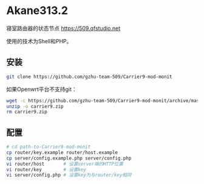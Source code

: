 # Akane313.2

寝室路由器的状态节点 <https://509.qfstudio.net>

使用的技术为Shell和PHP。

## 安装

```sh
git clone https://github.com/gzhu-team-509/Carrier9-mod-monit
```

如果Openwrt平台不支持git：

```sh
wget -c https://github.com/gzhu-team-509/Carrier9-mod-monit/archive/master.zip -O carrier9.zip
unzip -o carrier9.zip
rm carrier9.zip
```

## 配置

```sh
# cd path-to-Carrier9-mod-monit
cp router/key.example router/host.example
cp server/config.example.php server/config.php
vi router/host       # 设置server端的HTTP位置
vi router/key        # 设置key
vi server/config.php # 设置key为与router/key相同
```
